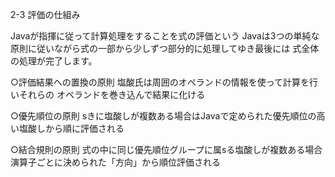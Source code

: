 2-3 評価の仕組み

Javaが指揮に従って計算処理をすることを式の評価という
Javaは3つの単純な原則に従いながら式の一部から少しずつ部分的に処理してゆき最後には
式全体の処理が完了します。

○評価結果への置換の原則
塩酸氏は周囲のオペランドの情報を使って計算を行いそれらの
オペランドを巻き込んで結果に化ける


○優先順位の原則
sきに塩酸しが複数ある場合はJavaで定められた優先順位の高い塩酸しから順に評価される

○結合規則の原則
式の中に同じ優先順位グループに属sる塩酸しが複数ある場合
演算子ごとに決められた「方向」から順位評価される
